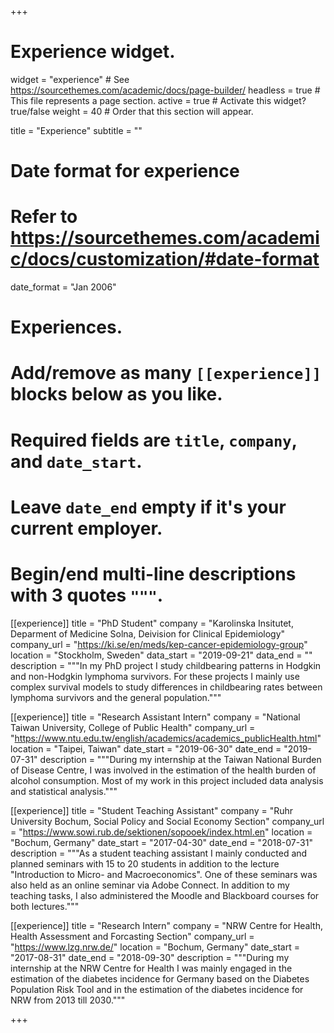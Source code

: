 +++
# Experience widget.
widget = "experience"  # See https://sourcethemes.com/academic/docs/page-builder/
headless = true  # This file represents a page section.
active = true  # Activate this widget? true/false
weight = 40  # Order that this section will appear.

title = "Experience"
subtitle = ""

# Date format for experience
#   Refer to https://sourcethemes.com/academic/docs/customization/#date-format
date_format = "Jan 2006"

# Experiences.
#   Add/remove as many `[[experience]]` blocks below as you like.
#   Required fields are `title`, `company`, and `date_start`.
#   Leave `date_end` empty if it's your current employer.
#   Begin/end multi-line descriptions with 3 quotes `"""`.
[[experience]]
  title = "PhD Student"
  company = "Karolinska Insitutet, Deparment of Medicine Solna, Deivision for Clinical Epidemiology"
  company_url = "https://ki.se/en/meds/kep-cancer-epidemiology-group"
  location = "Stockholm, Sweden"
  data_start = "2019-09-21"
  data_end = ""
  description = """In my PhD project I study childbearing patterns in Hodgkin and non-Hodgkin lymphoma survivors. For these projects I mainly use complex survival models to study differences in childbearing rates between lymphoma survivors and the general population."""

[[experience]]
  title = "Research Assistant Intern"
  company = "National Taiwan University, College of Public Health"
  company_url = "https://www.ntu.edu.tw/english/academics/academics_publicHealth.html"
  location = "Taipei, Taiwan"
  date_start = "2019-06-30"
  date_end = "2019-07-31"
  description = """During my internship at the Taiwan National Burden of Disease Centre, I was involved in the estimation of the health burden of alcohol consumption. Most of my work in this project included data analysis and statistical analysis."""

[[experience]]
  title = "Student Teaching Assistant"
  company = "Ruhr University Bochum, Social Policy and Social Economy Section"
  company_url = "https://www.sowi.rub.de/sektionen/sopooek/index.html.en"
  location = "Bochum, Germany"
  date_start = "2017-04-30"
  date_end = "2018-07-31"
  description = """As a student teaching assistant I mainly conducted and planned seminars with 15 to 20 students in addition to the lecture "Introduction to Micro- and Macroeconomics". One of these seminars was also held as an online seminar via Adobe Connect. In addition to my teaching tasks, I also administered the Moodle and Blackboard courses for both lectures."""

[[experience]]
  title = "Research Intern"
  company = "NRW Centre for Health, Health Assessment and Forcasting Section"
  company_url = "https://www.lzg.nrw.de/"
  location = "Bochum, Germany"
  date_start = "2017-08-31"
  date_end = "2018-09-30"
  description = """During my internship at the NRW Centre for Health I was mainly engaged in the estimation of the diabetes incidence for Germany based on the Diabetes Population Risk Tool and in the estimation of the diabetes incidence for NRW from 2013 till 2030."""

+++

